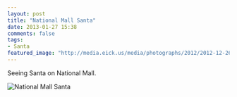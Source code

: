 ```yaml
---
layout: post
title: "National Mall Santa"
date: 2013-01-27 15:38
comments: false
tags:
- Santa
featured_image: "http://media.eick.us/media/photographs/2012/2012-12-26/National-mall-Sata.jpg"
---
```

Seeing Santa on National Mall.

![National Mall Santa](http://media.eick.us/media/photographs/2012/2012-12-26/National-mall-Sata.jpg)

